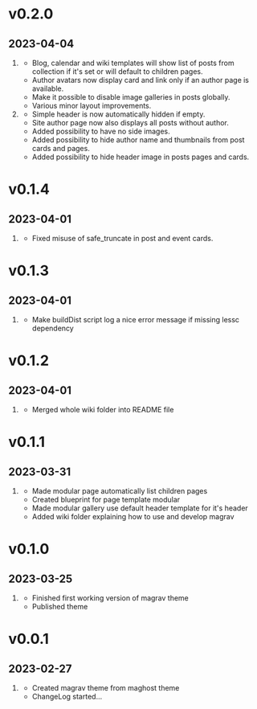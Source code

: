 <!--
# v1.2.0
## 2056-07-29

1. [](#new)
    * New features added
    * Another new feature
2. [](#improved)
    * Improvement made
    * Another improvement
3. [](#bugfix)
     * Bugfix implemented
     * Another bugfix -->


# v0.2.0
## 2023-04-04

1. [](#improved)
    * Blog, calendar and wiki templates will show list of posts from collection if it's set or will default to children pages.
    * Author avatars now display card and link only if an author page is available.
    * Make it possible to disable image galleries in posts globally.
    * Various minor layout improvements.
2. [](#new)
    * Simple header is now automatically hidden if empty.
    * Site author page now also displays all posts without author.
    * Added possibility to have no side images.
    * Added possibility to hide author name and thumbnails from post cards and pages.
    * Added possibility to hide header image in posts pages and cards.

# v0.1.4
## 2023-04-01

1. [](#bugfix)
    * Fixed misuse of safe_truncate in post and event cards.

# v0.1.3
## 2023-04-01

1. [](#improved)
    * Make buildDist script log a nice error message if missing lessc dependency

# v0.1.2
## 2023-04-01

1. [](#improved)
    * Merged whole wiki folder into README file

# v0.1.1
## 2023-03-31

1. [](#new)
    * Made modular page automatically list children pages
    * Created blueprint for page template modular
    * Made modular gallery use default header template for it's header
    * Added wiki folder explaining how to use and develop magrav

# v0.1.0
## 2023-03-25

1. [](#new)
    * Finished first working version of magrav theme
    * Published theme

# v0.0.1
## 2023-02-27

1. [](#new)
    * Created magrav theme from maghost theme
    * ChangeLog started...
